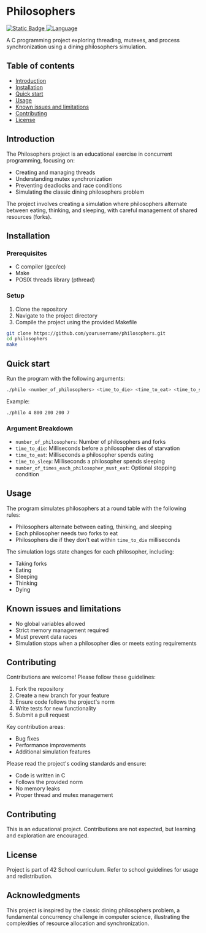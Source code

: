 # Philosophers

[![Static Badge](https://img.shields.io/badge/PASS-100%2F125-black?style=flat-square&logo=42&logoColor=FFFFFFF&logoSize=auto&labelColor=000000&color=green) ![Language](https://img.shields.io/badge/Language-C-green?style=flat-square)](https://file+.vscode-resource.vscode-cdn.net/home/someonecautious/Documents/project/42/42_PHILOSOPHER/)

A C programming project exploring threading, mutexes, and process synchronization using a dining philosophers simulation.

## Table of contents

* [Introduction](#introduction)
* [Installation](#installation)
* [Quick start](#quick-start)
* [Usage](#usage)
* [Known issues and limitations](#known-issues-and-limitations)
* [Contributing](#contributing)
* [License](#license)

## Introduction

The Philosophers project is an educational exercise in concurrent programming, focusing on:

- Creating and managing threads
- Understanding mutex synchronization
- Preventing deadlocks and race conditions
- Simulating the classic dining philosophers problem

The project involves creating a simulation where philosophers alternate between eating, thinking, and sleeping, with careful management of shared resources (forks).

## Installation

### Prerequisites

- C compiler (gcc/cc)
- Make
- POSIX threads library (pthread)

### Setup

1. Clone the repository
2. Navigate to the project directory
3. Compile the project using the provided Makefile

```sh
git clone https://github.com/yourusername/philosophers.git
cd philosophers
make
```

## Quick start

Run the program with the following arguments:

```sh
./philo <number_of_philosophers> <time_to_die> <time_to_eat> <time_to_sleep> [number_of_times_each_philosopher_must_eat]
```

Example:

```sh
./philo 4 800 200 200 7
```

### Argument Breakdown

- `number_of_philosophers`: Number of philosophers and forks
- `time_to_die`: Milliseconds before a philosopher dies of starvation
- `time_to_eat`: Milliseconds a philosopher spends eating
- `time_to_sleep`: Milliseconds a philosopher spends sleeping
- `number_of_times_each_philosopher_must_eat`: Optional stopping condition

## Usage

The program simulates philosophers at a round table with the following rules:

- Philosophers alternate between eating, thinking, and sleeping
- Each philosopher needs two forks to eat
- Philosophers die if they don't eat within `time_to_die` milliseconds

The simulation logs state changes for each philosopher, including:

- Taking forks
- Eating
- Sleeping
- Thinking
- Dying

## Known issues and limitations

- No global variables allowed
- Strict memory management required
- Must prevent data races
- Simulation stops when a philosopher dies or meets eating requirements

## Contributing

Contributions are welcome! Please follow these guidelines:

1. Fork the repository
2. Create a new branch for your feature
3. Ensure code follows the project's norm
4. Write tests for new functionality
5. Submit a pull request

Key contribution areas:

- Bug fixes
- Performance improvements
- Additional simulation features

Please read the project's coding standards and ensure:

- Code is written in C
- Follows the provided norm
- No memory leaks
- Proper thread and mutex management

## Contributing

This is an educational project. Contributions are not expected, but learning and exploration are encouraged.

## License

Project is part of 42 School curriculum. Refer to school guidelines for usage and redistribution.

## Acknowledgments

This project is inspired by the classic dining philosophers problem, a fundamental concurrency challenge in computer science, illustrating the complexities of resource allocation and synchronization.
